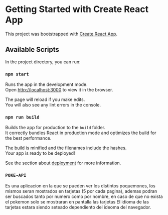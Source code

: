 # Getting Started with Create React App

This project was bootstrapped with [Create React App](https://github.com/facebook/create-react-app).

## Available Scripts

In the project directory, you can run:

### `npm start`

Runs the app in the development mode.\
Open [http://localhost:3000](http://localhost:3000) to view it in the browser.

The page will reload if you make edits.\
You will also see any lint errors in the console.





### `npm run build`

Builds the app for production to the `build` folder.\
It correctly bundles React in production mode and optimizes the build for the best performance.

The build is minified and the filenames include the hashes.\
Your app is ready to be deployed!

See the section about [deployment](https://facebook.github.io/create-react-app/docs/deployment) for more information.

### `POKE-API`
Es una aplicacion en la que se pueden ver los distintos poquemones, los mismos seran mostrados en tarjetas (5 por cada pagina), ademas podran ser buscados tanto por numero como por nombre, en caso de que no exista el pokemon solo se mostraran en pantalla las tarjetas
El idioma de las tarjetas estara siendo seteado dependiento del ideoma del navegador.

